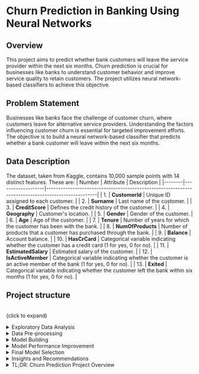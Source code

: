 
# Churn Prediction in Banking Using Neural Networks


## Overview
This project aims to predict whether bank customers will leave the service provider within the next six months. Churn prediction is crucial for businesses like banks to understand customer behavior and improve service quality to retain customers. The project utilizes neural network-based classifiers to achieve this objective.
## Problem Statement
Businesses like banks face the challenge of customer churn, where customers leave for alternative service providers. Understanding the factors influencing customer churn is essential for targeted improvement efforts. The objective is to build a neural network-based classifier that predicts whether a bank customer will leave within the next six months.
## Data Description

The dataset, taken from Kaggle, contains 10,000 sample points with 14 distinct features. These are:
| Number | Attribute         | Description                                                                                       |
|--------|-------------------|---------------------------------------------------------------------------------------------------|
| 1.     | **CustomerId**    | Unique ID assigned to each customer.                                                             |
| 2.     | **Surname**       | Last name of the customer.                                                                       |
| 3.     | **CreditScore**   | Defines the credit history of the customer.                                                       |
| 4.     | **Geography**     | Customer's location.                                                                              |
| 5.     | **Gender**        | Gender of the customer.                                                                           |
| 6.     | **Age**           | Age of the customer.                                                                              |
| 7.     | **Tenure**        | Number of years for which the customer has been with the bank.                                     |
| 8.     | **NumOfProducts** | Number of products that a customer has purchased through the bank.                                 |
| 9.     | **Balance**       | Account balance.                                                                                  |
| 10.    | **HasCrCard**     | Categorical variable indicating whether the customer has a credit card (1 for yes, 0 for no).     |
| 11.    | **EstimatedSalary** | Estimated salary of the customer.                                                              |
| 12.    | **IsActiveMember** | Categorical variable indicating whether the customer is an active member of the bank (1 for yes, 0 for no). |
| 13.    | **Exited**        | Categorical variable indicating whether the customer left the bank within six months (1 for yes, 0 for no). |

## Project structure
<br> (click to expand)

<details>
<summary>Exploratory Data Analysis</summary>

<h2>Exploratory Data Analysis (EDA) Insights</h2>


#### Overall Churn Rate
- **Bank Churn Rate:** 20.4% of customers have exited the bank, while 79.6% remain.

#### Gender Disparity
- **Gender Churn Analysis:** Women exhibit a higher churn rate (25%) compared to men (16.4%).

#### Geographic Influence
- **Regional Churn Patterns:** Germany experiences the highest churn rate (32%) among all countries, followed by France (16.1%) and Spain (16.6%).

#### Tenure Impact
- **Tenure and Churn Relationship:** Customers with shorter tenure, particularly 0 and 1 year, show elevated churn rates.

#### Product Purchases
- **Product Impact on Churn:** All customers with 4 product purchases have churned, whereas those with 2 products exhibit the lowest churn rate.

#### Membership Activity
- **Active Membership vs. Churn:** Non-active members demonstrate a higher propensity to churn.

#### Credit Card Ownership
- **Credit Card Influence on Churn:** Churn rates are comparable between customers with and without credit cards.


</details>

<details>
<summary>Data Pre-processing</summary>

<h2>Data Preprocessing</h2>

### Missing Value and Duplicate Data Treatment

No missing or duplicated values were found in the dataset, so no treatment was necessary.

### Outlier Removal

Although outliers were detected in the "Age" and "CreditScore" features, they were retained. These outliers may offer valuable insights into the diversity of the dataset.

### Dummy Creation for Geography and Gender

Categorical variables such as "Geography" and "Gender" were converted into dummy variables.

### Data Split

The dataset was split into training, validation, and test sets:

- **Training Set (X_train, y_train):** 64% of the data
- **Validation Set (X_val, y_val):** 16% of the data
- **Test Set (X_test, y_test):** 20% of the data

### Scaling

The numerical columns were scaled using the standard scaler to ensure consistency in feature magnitudes.


</details>

<details>
<summary>Model Building</summary>

## Model Building

### Model Evaluation Criterion

Recall is prioritized, especially when the cost of false negatives is high. In customer churn prediction, reducing false negatives is crucial as it minimizes missed opportunities to retain customers by providing incentives to prevent them from leaving.

### Models

- **SGD Optimizer**: Uses Stochastic Gradient Descent (SGD) to update model weights in small batches, aiming for gradual loss function minimization.

- **Adam Optimizer**: Utilizes Adam optimizer, adapting learning rates for each parameter, leading to faster convergence and improved performance, especially on large datasets.

- **Adam Optimizer with Dropout (Dropout rate: 0.2)**: Incorporates dropout regularization, randomly removing 20% of neurons during training to prevent overfitting by reducing dependency on specific neurons.

- **Adam Optimizer with Hyperparameter Tuning**: Employs grid search to find the best hyperparameter combination (batch size and learning rate) for optimizing model performance.

- **Balanced Data with SMOTE and Adam Optimizer (Oversampling)**: Addresses class imbalance by oversampling the minority class using SMOTE in combination with Adam optimizer during training, enhancing the model's ability to learn from minority class instances.




</details>

<details>
<summary>Model Performance Improvement</summary>

- Experiment with different optimization algorithms to enhance model performance.
- Tune hyperparameters such as learning rates and regularization strengths.
- Incorporate dropout layers to prevent overfitting.
- Address class imbalance using techniques like synthetic minority oversampling technique (SMOTE) or class weighting.

</details>

<details>
<summary>Final Model Selection</summary>
  
<h2>Final Model Selection</h2> 

### Evaluation Metrics

- **ROC-AUC**: Assesses the model's ability to rank customers based on their likelihood of churning, providing insights into how well the model discriminates between churners and non-churners.

- **Accuracy**: Reflects the proportion of correct predictions made by the model, offering a general measure of its overall correctness.

- **Precision**: Indicates the model's precision in identifying customers who actually churn, capturing the proportion of true churners among all predicted churners.

- **Recall**: Measures the model's ability to capture all customers who are likely to churn, revealing its capability to identify all positive instances correctly.

- **F1-score**: Combines precision and recall into a single metric, offering a balanced assessment of the model's performance, especially in scenarios where there is an imbalance between churned and non-churned customers.
### Model-1: SGD Optimizer
| Metric   | Accuracy | Precision | Recall   | F1 Score | AUC Score |
|----------|----------|-----------|----------|----------|-----------|
| Score    | 0.718125 | 0.392796  | 0.702454 | 0.50385  | 0.80      |

### Model-2: Adam Optimizer
| Metric   | Accuracy | Precision | Recall   | F1 Score | AUC Score |
|----------|----------|-----------|----------|----------|-----------|
| Score    | 0.780625 | 0.474227  | 0.705521 | 0.567201 | 0.87      |

### Model-3: Adam Optimizer with Dropout (Dropout rate: 0.2)
| Metric   | Accuracy | Precision | Recall   | F1 Score | AUC Score |
|----------|----------|-----------|----------|----------|-----------|
| Score    | 0.7775   | 0.47012   | 0.723926 | 0.570048 | 0.86      |

### Model-4: Adam Optimizer with Hyperparameter Tuning
| Metric   | Accuracy | Precision | Recall   | F1 Score | AUC Score |
|----------|----------|-----------|----------|----------|-----------|
| Score    | 0.765    | 0.451172  | 0.708589 | 0.551313 | 0.86      |

### Model-5: Balanced Data with SMOTE and Adam Optimizer (Oversampling)
| Metric   | Accuracy | Precision | Recall   | F1 Score | AUC Score |
|----------|----------|-----------|----------|----------|-----------|
| Score    | 0.73625  | 0.413978  | 0.708589 | 0.522624 | 0.87      |

### Final Model
After evaluating all considered models, we determined that the model incorporating the Adam optimizer and dropout rate of 0.2 (Model 3) exhibited the highest recall value. In the context of our specific problem statement, where correctly identifying customers likely to leave is crucial, recall serves as an important metric. Therefore, we select Model 3 as our final model for predicting values on the test set.

| Metric    | Score    |
|-----------|----------|
| Accuracy  | 0.73625  |
| Precision | 0.413978 |
| Recall    | 0.708589 |
| F1 Score  | 0.522624 |
| AUC       | 0.83     |

- **Accuracy (0.73625)**: The model correctly predicted the customer churn for about 73.625% of the customers in the test set.
- **Precision (0.413978)**: When the model predicts a customer will churn, it is correct about 41.3978% of the time. The model may be overestimating customer churn, leading to unnecessary retention efforts.
- **Recall (0.708589)**: The model correctly identified 70.8589% of the customers who actually churned. This is crucial to identify as many churning customers as possible.
- **F1 Score (0.522624)**: An F1 score of 52.2624% indicates that there is room for improvement in achieving a better balance.
- **AUC (0.83)**: An AUC score of 0.83 on the test set indicates relatively good performance of the model in distinguishing between positive and negative instances. Therefore, the model has a high probability of ranking a randomly chosen positive instance higher than a randomly chosen negative instance.


</details>

<details>
<summary>Insights and Recommendations</summary>
<h2> Insights and Recommendations</h2>

#### Engagement of Dormant Members
The bank may consider launching a campaign to re-engage dormant members and convert them into active clients. This could involve reaching out to them with exclusive deals, incentives, or personalized financial guidance to help them make the most out of their accounts.

#### Product Retention and Diversification
Encouraging customers to diversify their product holdings could be beneficial, especially considering that a significant proportion (51%) of customers only own one product. Implementing retention strategies to retain clients with multiple products, such as offering incentives or bundled services, could be effective.

#### Services Tailored to Age
Given the positive correlation between leaving a bank and age, the bank should consider offering age-specific services or incentives to retain customers across different age groups. Customizing services to cater to various life stages could enhance client retention.

#### Retention Strategies Based on Tenure
Customers with shorter tenures, specifically one year and zero years, exhibit higher rates of churn. Implementing promotions, personalized services, or onboarding programs targeted at acquiring and retaining customers during the early years of their banking relationship could mitigate churn.

</details>

<details>
<summary>TL;DR: Churn Prediction Project Overview</summary>
  
### TL;DR: Churn Prediction Project Overview

- **Objective**: Develop neural network models to predict bank customer churn within the next six months.

- **Key Steps**:
  - Explored dataset, handled preprocessing tasks like missing values and encoding.
  - Built neural network models using different optimizers like SGD and Adam.
  - Enhanced model performance through techniques like dropout and hyperparameter tuning.
  - Selected the model with the highest recall (Adam optimizer with dropout rate of 0.2) for predicting customer churn.

- **Actual Insights & Recommendations**:
  - **Engagement of Dormant Members**: Re-engage dormant members with exclusive deals or personalized financial guidance.
  - **Product Retention and Diversification**: Encourage customers to diversify their product holdings and implement retention techniques.
  - **Services Tailored to Age**: Offer age-specific services or incentives to retain customers across different age groups.
  - **Retention Strategies Based on Tenure**: Implement promotions, personalized services, or onboarding programs for new customers.

</details>
